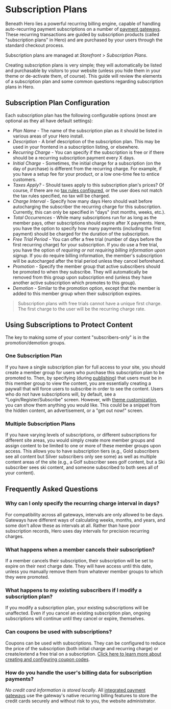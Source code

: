 # Subscription Plans

Beneath Hero lies a powerful recurring billing engine, capable of handling auto-recurring payment subscriptions on a number of [payment gateways](/docs/configuration/payment_gateways).  These recurring transactions are guided by subscription products (called "subscription plans" in Hero) and are purchased by your users through the standard checkout process.

Subscription plans are managed at *Storefront > Subscription Plans*.

Creating subscription plans is very simple; they will automatically be listed and purchasable by visitors to your website (unless you hide them in your theme or de-activate them, of course).  This guide will review the elements of a subscription plan and some common questions regarding subscription plans in Hero.

## Subscription Plan Configuration

Each subscription plan has the following configurable options (most are optional as they all have default settings):

* *Plan Name* - The name of the subscription plan as it should be listed in various areas of your Hero install.
* *Description* - A brief description of the subscription plan.  This may be used in your frontend in a subscription listing, or elsewhere.
* *Recurring Charge* - You can specify if the subscription is free or if there should be a recurring subscription payment every X days.
* *Initial Charge* - Sometimes, the initial charge for a subscription (on the day of purchase) is different from the recurring charge.  For example, if you have a setup fee for your product, or a low one-time fee to entice customers.
* *Taxes Apply?* - Should taxes apply to this subscription plan's prices?  Of course, if there are no [tax rules configured](/docs/configuration/taxes), or the user does not match the tax rules specified, no tax will be charged.
* *Charge Interval* - Specify how many days Hero should wait before autocharging the subscriber the recurring charge for this subscription.  Currently, this can only be specified in "days" (not months, weeks, etc.).
* *Total Occurrences* - While many subscriptions run for as long as the member pays, other subscriptions should expire after X payments.  Here, you have the option to specify how many payments (including the first payment) should be charged for the duration of the subscription.
* *Free Trial Period* - You can offer a free trial (number of days before the first recurring charge) for your subscription.  If you do use a free trial, you have the option of *requiring or not requiring billing information upon signup*.  If you do require billing information, the member's subscription will be autocharged after the trial period unless they cancel beforehand.
* *Promotion* - Specify the member group that active subscribers should be promoted to when they subscribe.  They will automatically be removed from this group upon subscription end (unless they have another active subscription which promotes to this group).
* *Demotion* - Similar to the promotion option, except that the member is added to this member group when their subscription expires.

> Subscription plans with free trials cannot have a unique first charge.  The first charge to the user will be the recurring charge rate.

## Using Subscriptions to Protect Content

The key to making some of your content "subscribers-only" is in the promotion/demotion groups.

### One Subscription Plan

If you have a single subscription plan for full access to your site, you should create a member group for users who purchase this subscription plan to be promoted to.  Then, by specifying (during [publishing](/docs/publishing/content)) that users must be in this member group to view the content, you are essentially creating a paywall that will force users to subscribe in order to see the content.  Users who do not have subscriptions will, by default, see a "Login/Register/Subscribe" screen.  However, with [theme customization](/docs/designers/reference/paywall_privileges), you can show them anything you would like.  This could be a snippet from the hidden content, an advertisement, or a "get out now!" screen.

### Multiple Subscription Plans

If you have varying levels of subscriptions, or different subscriptions for different site areas, you would simply create more member groups and assign content to be limited to one or more of these member groups upon access.  This allows you to have subscription tiers (e.g., Gold subscribers see all content but Silver subscribers only see some) as well as multiple content areas of the site (e.g., a Golf subscriber sees golf content, but a Ski subscriber sees ski content, and someone subscribed to both sees all of your content).

## Frequently Asked Questions

### Why can I only specify the recurring charge interval in days?

For compatibility across all gateways, intervals are only allowed to be days.  Gateways have different ways of calculating weeks, months, and years, and some don't allow these as intervals at all.  Rather than have poor subscription records, Hero uses day intervals for precision recurring charges.

### What happens when a member cancels their subscription?

If a member cancels their subscription, their subscription will be set to expire on their next charge date.  They will have access until this date, unless you manually remove them from whatever member groups to which they were promoted.

### What happens to my existing subscribers if I modify a subscription plan?

If you modify a subscription plan, your existing subscriptions will be unaffected.  Even if you cancel an existing subscription plan, ongoing subscriptions will continue until they cancel or expire, themselves.

### Can coupons be used with subscriptions?

Coupons can be used with subscriptions.  They can be configured to reduce the price of the subscription (both initial charge and recurring charge) or create/extend a free trial on a subscription.  [Click here to learn more about creating and configuring coupon codes](/docs/configuration/coupon_codes).

### How do you handle the user's billing data for subscription payments?

*No credit card information is stored locally*.  All [integrated payment gateways](/docs/configuration/payment_gateways) use the gateway's native recurring billing features to store the credit cards securely and without risk to you, the website administrator.

